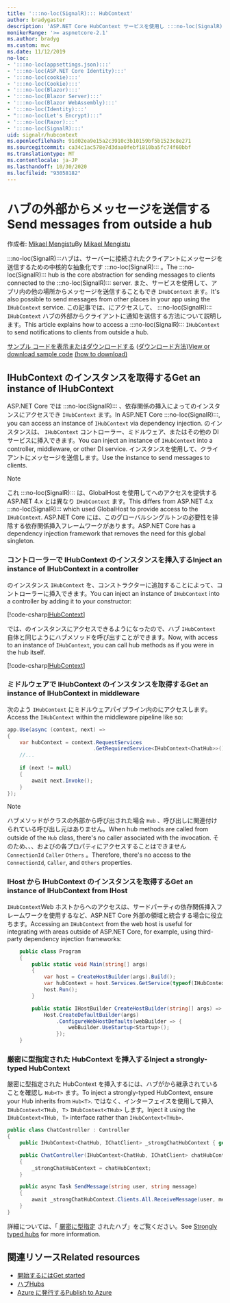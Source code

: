 ```yaml
---
title: ':::no-loc(SignalR)::: HubContext'
author: bradygaster
description: 'ASP.NET Core HubContext サービスを使用し :::no-loc(SignalR)::: て、ハブの外部からクライアントに通知を送信する方法について説明します。'
monikerRange: '>= aspnetcore-2.1'
ms.author: bradyg
ms.custom: mvc
ms.date: 11/12/2019
no-loc:
- ':::no-loc(appsettings.json):::'
- ':::no-loc(ASP.NET Core Identity):::'
- ':::no-loc(cookie):::'
- ':::no-loc(Cookie):::'
- ':::no-loc(Blazor):::'
- ':::no-loc(Blazor Server):::'
- ':::no-loc(Blazor WebAssembly):::'
- ':::no-loc(Identity):::'
- ":::no-loc(Let's Encrypt):::"
- ':::no-loc(Razor):::'
- ':::no-loc(SignalR):::'
uid: signalr/hubcontext
ms.openlocfilehash: 91d02ea9e15a2c3910c3b10159bf5b1523c8e271
ms.sourcegitcommit: ca34c1ac578e7d3daa0febf1810ba5fc74f60bbf
ms.translationtype: MT
ms.contentlocale: ja-JP
ms.lasthandoff: 10/30/2020
ms.locfileid: "93058182"
---
```

# <a name="send-messages-from-outside-a-hub"></a><span data-ttu-id="90bf8-103">ハブの外部からメッセージを送信する</span><span class="sxs-lookup"><span data-stu-id="90bf8-103">Send messages from outside a hub</span></span>

<span data-ttu-id="90bf8-104">作成者: [Mikael Mengistu](https://twitter.com/MikaelM_12)</span><span class="sxs-lookup"><span data-stu-id="90bf8-104">By [Mikael Mengistu](https://twitter.com/MikaelM_12)</span></span>

<span data-ttu-id="90bf8-105">:::no-loc(SignalR):::ハブは、サーバーに接続されたクライアントにメッセージを送信するための中核的な抽象化です :::no-loc(SignalR)::: 。</span><span class="sxs-lookup"><span data-stu-id="90bf8-105">The :::no-loc(SignalR)::: hub is the core abstraction for sending messages to clients connected to the :::no-loc(SignalR)::: server.</span></span> <span data-ttu-id="90bf8-106">また、サービスを使用して、アプリ内の他の場所からメッセージを送信することもでき `IHubContext` ます。</span><span class="sxs-lookup"><span data-stu-id="90bf8-106">It's also possible to send messages from other places in your app using the `IHubContext` service.</span></span> <span data-ttu-id="90bf8-107">この記事では、にアクセスして、 :::no-loc(SignalR)::: `IHubContext` ハブの外部からクライアントに通知を送信する方法について説明します。</span><span class="sxs-lookup"><span data-stu-id="90bf8-107">This article explains how to access a :::no-loc(SignalR)::: `IHubContext` to send notifications to clients from outside a hub.</span></span>

<span data-ttu-id="90bf8-108">[サンプル コードを表示またはダウンロードする](https://github.com/dotnet/AspNetCore.Docs/tree/master/aspnetcore/signalr/hubcontext/sample/) ([ダウンロード方法](xref:index#how-to-download-a-sample))</span><span class="sxs-lookup"><span data-stu-id="90bf8-108">[View or download sample code](https://github.com/dotnet/AspNetCore.Docs/tree/master/aspnetcore/signalr/hubcontext/sample/) [(how to download)](xref:index#how-to-download-a-sample)</span></span>

## <a name="get-an-instance-of-ihubcontext"></a><span data-ttu-id="90bf8-109">IHubContext のインスタンスを取得する</span><span class="sxs-lookup"><span data-stu-id="90bf8-109">Get an instance of IHubContext</span></span>

<span data-ttu-id="90bf8-110">ASP.NET Core では :::no-loc(SignalR)::: 、依存関係の挿入によってのインスタンスにアクセスでき `IHubContext` ます。</span><span class="sxs-lookup"><span data-stu-id="90bf8-110">In ASP.NET Core :::no-loc(SignalR):::, you can access an instance of `IHubContext` via dependency injection.</span></span> <span data-ttu-id="90bf8-111">のインスタンスは、 `IHubContext` コントローラー、ミドルウェア、またはその他の DI サービスに挿入できます。</span><span class="sxs-lookup"><span data-stu-id="90bf8-111">You can inject an instance of `IHubContext` into a controller, middleware, or other DI service.</span></span> <span data-ttu-id="90bf8-112">インスタンスを使用して、クライアントにメッセージを送信します。</span><span class="sxs-lookup"><span data-stu-id="90bf8-112">Use the instance to send messages to clients.</span></span>

> [!NOTE]
> <span data-ttu-id="90bf8-113">これ :::no-loc(SignalR)::: は、GlobalHost を使用してへのアクセスを提供する ASP.NET 4.x とは異なり `IHubContext` ます。</span><span class="sxs-lookup"><span data-stu-id="90bf8-113">This differs from ASP.NET 4.x :::no-loc(SignalR)::: which used GlobalHost to provide access to the `IHubContext`.</span></span> <span data-ttu-id="90bf8-114">ASP.NET Core には、このグローバルシングルトンの必要性を排除する依存関係挿入フレームワークがあります。</span><span class="sxs-lookup"><span data-stu-id="90bf8-114">ASP.NET Core has a dependency injection framework that removes the need for this global singleton.</span></span>

### <a name="inject-an-instance-of-ihubcontext-in-a-controller"></a><span data-ttu-id="90bf8-115">コントローラーで IHubContext のインスタンスを挿入する</span><span class="sxs-lookup"><span data-stu-id="90bf8-115">Inject an instance of IHubContext in a controller</span></span>

<span data-ttu-id="90bf8-116">のインスタンス `IHubContext` を、コンストラクターに追加することによって、コントローラーに挿入できます。</span><span class="sxs-lookup"><span data-stu-id="90bf8-116">You can inject an instance of `IHubContext` into a controller by adding it to your constructor:</span></span>

[!code-csharp[IHubContext](hubcontext/sample/Controllers/HomeController.cs?range=12-19,57)]

<span data-ttu-id="90bf8-117">では、のインスタンスにアクセスできるようになったので、ハブ `IHubContext` 自体と同じようにハブメソッドを呼び出すことができます。</span><span class="sxs-lookup"><span data-stu-id="90bf8-117">Now, with access to an instance of `IHubContext`, you can call hub methods as if you were in the hub itself.</span></span>

[!code-csharp[IHubContext](hubcontext/sample/Controllers/HomeController.cs?range=21-25)]

### <a name="get-an-instance-of-ihubcontext-in-middleware"></a><span data-ttu-id="90bf8-118">ミドルウェアで IHubContext のインスタンスを取得する</span><span class="sxs-lookup"><span data-stu-id="90bf8-118">Get an instance of IHubContext in middleware</span></span>

<span data-ttu-id="90bf8-119">次のよう `IHubContext` にミドルウェアパイプライン内のにアクセスします。</span><span class="sxs-lookup"><span data-stu-id="90bf8-119">Access the `IHubContext` within the middleware pipeline like so:</span></span>

```csharp
app.Use(async (context, next) =>
{
    var hubContext = context.RequestServices
                            .GetRequiredService<IHubContext<ChatHub>>();
    //...
    
    if (next != null)
    {
        await next.Invoke();
    }
});
```

> [!NOTE]
> <span data-ttu-id="90bf8-120">ハブメソッドがクラスの外部から呼び出された場合 `Hub` 、呼び出しに関連付けられている呼び出し元はありません。</span><span class="sxs-lookup"><span data-stu-id="90bf8-120">When hub methods are called from outside of the `Hub` class, there's no caller associated with the invocation.</span></span> <span data-ttu-id="90bf8-121">そのため、、、およびの各プロパティにアクセスすることはできません `ConnectionId` `Caller` `Others` 。</span><span class="sxs-lookup"><span data-stu-id="90bf8-121">Therefore, there's no access to the `ConnectionId`, `Caller`, and `Others` properties.</span></span>

### <a name="get-an-instance-of-ihubcontext-from-ihost"></a><span data-ttu-id="90bf8-122">IHost から IHubContext のインスタンスを取得する</span><span class="sxs-lookup"><span data-stu-id="90bf8-122">Get an instance of IHubContext from IHost</span></span>

<span data-ttu-id="90bf8-123">`IHubContext`Web ホストからへのアクセスは、サードパーティの依存関係挿入フレームワークを使用するなど、ASP.NET Core 外部の領域と統合する場合に役立ちます。</span><span class="sxs-lookup"><span data-stu-id="90bf8-123">Accessing an `IHubContext` from the web host is useful for integrating with areas outside of ASP.NET Core, for example, using third-party dependency injection frameworks:</span></span>

```csharp
    public class Program
    {
        public static void Main(string[] args)
        {
            var host = CreateHostBuilder(args).Build();
            var hubContext = host.Services.GetService(typeof(IHubContext<ChatHub>));
            host.Run();
        }

        public static IHostBuilder CreateHostBuilder(string[] args) =>
            Host.CreateDefaultBuilder(args)
                .ConfigureWebHostDefaults(webBuilder => {
                    webBuilder.UseStartup<Startup>();
                });
    }
```

### <a name="inject-a-strongly-typed-hubcontext"></a><span data-ttu-id="90bf8-124">厳密に型指定された HubContext を挿入する</span><span class="sxs-lookup"><span data-stu-id="90bf8-124">Inject a strongly-typed HubContext</span></span>

<span data-ttu-id="90bf8-125">厳密に型指定された HubContext を挿入するには、ハブがから継承されていることを確認し `Hub<T>` ます。</span><span class="sxs-lookup"><span data-stu-id="90bf8-125">To inject a strongly-typed HubContext, ensure your Hub inherits from `Hub<T>`.</span></span> <span data-ttu-id="90bf8-126">ではなく、インターフェイスを使用して挿入 `IHubContext<THub, T>` `IHubContext<THub>` します。</span><span class="sxs-lookup"><span data-stu-id="90bf8-126">Inject it using the `IHubContext<THub, T>` interface rather than `IHubContext<THub>`.</span></span>

```csharp
public class ChatController : Controller
{
    public IHubContext<ChatHub, IChatClient> _strongChatHubContext { get; }

    public ChatController(IHubContext<ChatHub, IChatClient> chatHubContext)
    {
        _strongChatHubContext = chatHubContext;
    }

    public async Task SendMessage(string user, string message)
    {
        await _strongChatHubContext.Clients.All.ReceiveMessage(user, message);
    }
}
```

<span data-ttu-id="90bf8-127">詳細については、「 [厳密に型指定](xref:signalr/hubs#strongly-typed-hubs) されたハブ」をご覧ください。</span><span class="sxs-lookup"><span data-stu-id="90bf8-127">See [Strongly typed hubs](xref:signalr/hubs#strongly-typed-hubs) for more information.</span></span>

## <a name="related-resources"></a><span data-ttu-id="90bf8-128">関連リソース</span><span class="sxs-lookup"><span data-stu-id="90bf8-128">Related resources</span></span>

* [<span data-ttu-id="90bf8-129">開始するには</span><span class="sxs-lookup"><span data-stu-id="90bf8-129">Get started</span></span>](xref:tutorials/signalr)
* [<span data-ttu-id="90bf8-130">ハブ</span><span class="sxs-lookup"><span data-stu-id="90bf8-130">Hubs</span></span>](xref:signalr/hubs)
* [<span data-ttu-id="90bf8-131">Azure に発行する</span><span class="sxs-lookup"><span data-stu-id="90bf8-131">Publish to Azure</span></span>](xref:signalr/publish-to-azure-web-app)
